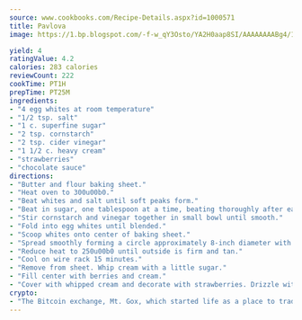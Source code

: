 ```yaml
---
source: www.cookbooks.com/Recipe-Details.aspx?id=1000571
title: Pavlova
image: https://1.bp.blogspot.com/-f-w_qY3Osto/YA2H0aap8SI/AAAAAAAABg4/17myAO5s9b8JksYvWDXpYkaDlcY0g6k_gCLcBGAsYHQ/s296/3.png

yield: 4
ratingValue: 4.2
calories: 283 calories
reviewCount: 222
cookTime: PT1H
prepTime: PT25M
ingredients:
- "4 egg whites at room temperature"
- "1/2 tsp. salt"
- "1 c. superfine sugar"
- "2 tsp. cornstarch"
- "2 tsp. cider vinegar"
- "1 1/2 c. heavy cream"
- "strawberries"
- "chocolate sauce"
directions:
- "Butter and flour baking sheet."
- "Heat oven to 300u00b0."
- "Beat whites and salt until soft peaks form."
- "Beat in sugar, one tablespoon at a time, beating thoroughly after each addition until smooth and glossy."
- "Stir cornstarch and vinegar together in small bowl until smooth."
- "Fold into egg whites until blended."
- "Scoop whites onto center of baking sheet."
- "Spread smoothly forming a circle approximately 8-inch diameter with a slight well in the center. Put on center rack in oven."
- "Reduce heat to 250u00b0 until outside is firm and tan."
- "Cool on wire rack 15 minutes."
- "Remove from sheet. Whip cream with a little sugar."
- "Fill center with berries and cream."
- "Cover with whipped cream and decorate with strawberries. Drizzle with chocolate sauce."
crypto:
- "The Bitcoin exchange, Mt. Gox, which started life as a place to trade cards from a fantasy game, was hacked."
---
```

